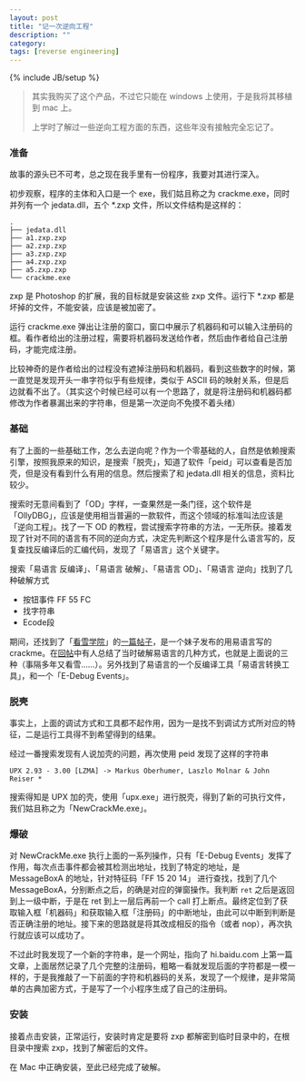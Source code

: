 ```yaml
---
layout: post
title: "记一次逆向工程"
description: ""
category: 
tags: [reverse engineering]
---
```

{% include JB/setup %}

> 其实我购买了这个产品，不过它只能在 windows 上使用，于是我将其移植到 mac 上。
> 
> 上学时了解过一些逆向工程方面的东西，这些年没有接触完全忘记了。

### 准备

故事的源头已不可考，总之现在我手里有一份程序，我要对其进行深入。

初步观察，程序的主体和入口是一个 exe，我们姑且称之为 crackme.exe，同时并列有一个 jedata.dll，五个 *.zxp 文件，所以文件结构是这样的：

    .
    ├── jedata.dll
    ├── a1.zxp.zxp
    ├── a2.zxp.zxp
    ├── a3.zxp.zxp
    ├── a4.zxp.zxp
    ├── a5.zxp.zxp
    └── crackme.exe
    
zxp 是 Photoshop 的扩展，我的目标就是安装这些 zxp 文件。运行下 *.zxp 都是坏掉的文件，不能安装，应该是被加密了。

运行 crackme.exe 弹出让注册的窗口，窗口中展示了机器码和可以输入注册码的框。看作者给出的注册过程，需要将机器码发送给作者，然后由作者给自己注册码，才能完成注册。

比较神奇的是作者给出的过程没有遮掉注册码和机器码，看到这些数字的时候，第一直觉是发现开头一串字符似乎有些规律，类似于 ASCII 码的映射关系，但是后边就看不出了。（其实这个时候已经可以有一个思路了，就是将注册码和机器码都修改为作者暴漏出来的字符串，但是第一次逆向不免摸不着头绪）

### 基础

有了上面的一些基础工作，怎么去逆向呢？作为一个零基础的人，自然是依赖搜索引擎，按照我原来的知识，是搜索「脱壳」，知道了软件「peid」可以查看是否加壳，但是没有看到什么有用的信息。然后搜索了和 jedata.dll 相关的信息，资料比较少。

搜索时无意间看到了「OD」字样，一查果然是一条门径，这个软件是「OllyDBG」，应该是使用相当普遍的一款软件，而这个领域的标准叫法应该是「逆向工程」。找了一下 OD 的教程，尝试搜索字符串的方法，一无所获。接着发现了针对不同的语言有不同的逆向方式，决定先判断这个程序是什么语言写的，反复查找反编译后的汇编代码，发现了「易语言」这个关键字。

搜索「易语言 反编译」、「易语言 破解」、「易语言 OD」、「易语言 逆向」找到了几种破解方式

* 按钮事件 FF 55 FC
* 找字符串
* Ecode段

期间，还找到了「[看雪学院](http://www.pediy.com/)」的[一篇帖子](http://bbs.pediy.com/showthread.php?t=76940)，是一个妹子发布的用易语言写的 crackme。在[回帖](http://bbs.pediy.com/showpost.php?p=658531&postcount=61)中有人总结了当时破解易语言的几种方式，也就是上面说的三种（事隔多年又看雪……）。另外找到了易语言的一个反编译工具「易语言转换工具」，和一个「E-Debug Events」。

### 脱壳

事实上，上面的调试方式和工具都不起作用，因为一是找不到调试方式所对应的特征，二是运行工具得不到希望得到的结果。

经过一番搜索发现有人说加壳的问题，再次使用 peid 发现了这样的字符串

    UPX 2.93 - 3.00 [LZMA] -> Markus Oberhumer, Laszlo Molnar & John Reiser *
    
搜索得知是 UPX 加的壳，使用「upx.exe」进行脱壳，得到了新的可执行文件，我们姑且称之为「NewCrackMe.exe」。

### 爆破

对 NewCrackMe.exe 执行上面的一系列操作，只有「E-Debug Events」发挥了作用，每次点击事件都会被其检测出地址，找到了特定的地址，是 MessageBoxA 的地址，针对特征码「FF 15 20 14」 进行查找，找到了几个 MessageBoxA，分别断点之后，的确是对应的弹窗操作。我判断 `ret` 之后是返回到上一级中断，于是在 ret 到上一层后再前一个 call 打上断点。最终定位到了获取输入框「机器码」和获取输入框「注册码」的中断地址，由此可以中断到判断是否正确注册的地址。接下来的思路就是将其改成相反的指令（或者 nop），再次执行就应该可以成功了。

不过此时我发现了一个新的字符串，是一个网址，指向了 hi.baidu.com 上第一篇文章，上面居然记录了几个完整的注册码，粗略一看就发现后面的字符都是一模一样的，于是我推敲了一下前面的字符和机器码的关系，发现了一个规律，是非常简单的古典加密方式，于是写了一个小程序生成了自己的注册码。

### 安装

接着点击安装，正常运行，安装时肯定是要将 zxp 都解密到临时目录中的，在根目录中搜索 zxp，找到了解密后的文件。

在 Mac 中正确安装，至此已经完成了破解。

